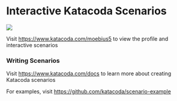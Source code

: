 # Interactive Katacoda Scenarios

[![](http://shields.katacoda.com/katacoda/moebius5/count.svg)](https://www.katacoda.com/moebius5 "Get your profile on Katacoda.com")

Visit https://www.katacoda.com/moebius5 to view the profile and interactive scenarios

### Writing Scenarios
Visit https://www.katacoda.com/docs to learn more about creating Katacoda scenarios

For examples, visit https://github.com/katacoda/scenario-example
